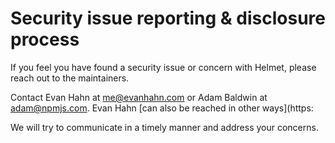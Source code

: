 # Security issue reporting & disclosure process

If you feel you have found a security issue or concern with Helmet, please reach out to the maintainers.

Contact Evan Hahn at <me@evanhahn.com> or Adam Baldwin at <adam@npmjs.com>. Evan Hahn [can also be reached in other ways](https:

We will try to communicate in a timely manner and address your concerns.
